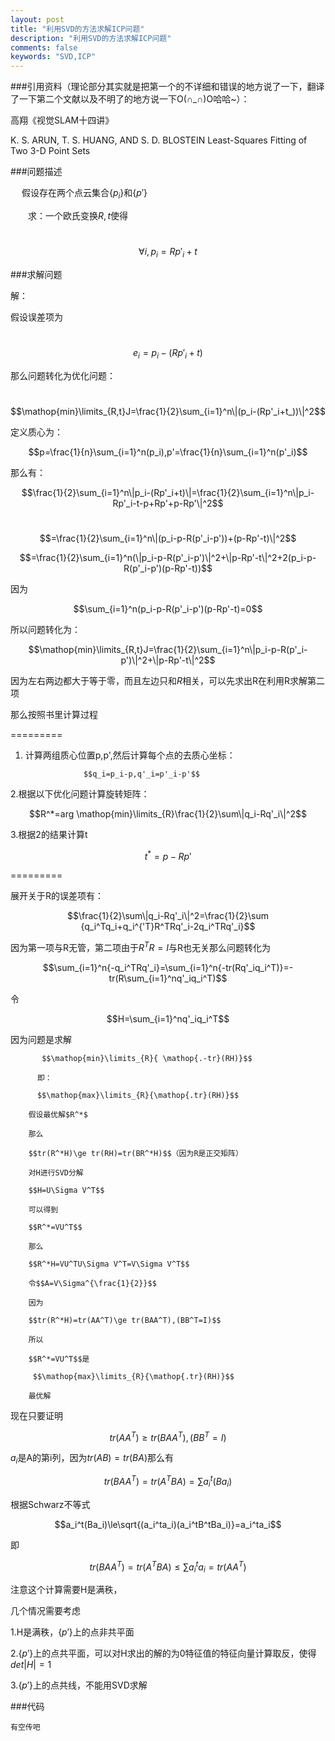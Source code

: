 ```yaml
---
layout: post
title: "利用SVD的方法求解ICP问题"
description: "利用SVD的方法求解ICP问题"
comments: false
keywords: "SVD,ICP"
---
```



###引用资料（理论部分其实就是把第一个的不详细和错误的地方说了一下，翻译了一下第二个文献以及不明了的地方说一下O(∩_∩)O哈哈~）：

高翔《视觉SLAM十四讲》

K. S. ARUN, T. S. HUANG, AND S. D. BLOSTEIN
   Least-Squares Fitting of Two 3-D Point Sets 

###问题描述

&emsp; 假设存在两个点云集合$\{p_i\}$和$\{p'\}$

&emsp;&emsp;求：一个欧氏变换$R,t$使得

&emsp;&emsp;&emsp;&emsp;$$\forall {i,p_i}=Rp'_i+t$$

###求解问题

解：

假设误差项为

&emsp;&emsp;$$e_i=p_i-(Rp'_i+t)$$

那么问题转化为优化问题：

&emsp;&emsp;$$\mathop{min}\limits_{R,t}J=\frac{1}{2}\sum_{i=1}^n\|(p_i-(Rp'_i+t_))\|^2$$

定义质心为：

$$p=\frac{1}{n}\sum_{i=1}^n(p_i),p'=\frac{1}{n}\sum_{i=1}^n(p'_i)$$

那么有：

$$\frac{1}{2}\sum_{i=1}^n\|p_i-(Rp'_i+t)\|=\frac{1}{2}\sum_{i=1}^n\|p_i-Rp'_i-t-p+Rp'+p-Rp'\|^2$$

&emsp;$$=\frac{1}{2}\sum_{i=1}^n\|(p_i-p-R(p'_i-p'))+(p-Rp'-t)\|^2$$

$$=\frac{1}{2}\sum_{i=1}^n(\|p_i-p-R(p'_i-p')\|^2+\|p-Rp'-t\|^2+2(p_i-p-R(p'_i-p')(p-Rp'-t))$$


因为

$$\sum_{i=1}^n(p_i-p-R(p'_i-p')(p-Rp'-t)=0$$

所以问题转化为：

$$\mathop{min}\limits_{R,t}J=\frac{1}{2}\sum_{i=1}^n\|p_i-p-R(p'_i-p')\|^2+\|p-Rp'-t\|^2$$

因为左右两边都大于等于零，而且左边只和$R$相关，可以先求出R在利用R求解第二项

那么按照书里计算过程


=========

1.  计算两组质心位置p,p',然后计算每个点的去质心坐标：

                     $$q_i=p_i-p,q'_i=p'_i-p'$$

2.根据以下优化问题计算旋转矩阵：

$$R^*=arg \mathop{min}\limits_{R}\frac{1}{2}\sum\|q_i-Rq'_i\|^2$$   

3.根据2的结果计算t

$$t^*=p-Rp'$$

=========


展开关于R的误差项有：

$$\frac{1}{2}\sum\|q_i-Rq'_i\|^2=\frac{1}{2}\sum {q_i^Tq_i+q_i^{'T}R^TRq'_i-2q_i^TRq'_i}$$

因为第一项与R无管，第二项由于$R^TR=I$与R也无关那么问题转化为

$$\sum_{i=1}^n{-q_i^TRq'_i}=\sum_{i=1}^n{-tr(Rq'_iq_i^T)}=-tr(R\sum_{i=1}^nq'_iq_i^T)$$

令

   $$H=\sum_{i=1}^nq'_iq_i^T$$

   因为问题是求解

           $$\mathop{min}\limits_{R}{ \mathop{.-tr}(RH)}$$

          即：

          $$\mathop{max}\limits_{R}{\mathop{.tr}(RH)}$$

        假设最优解$R^*$

        那么

        $$tr(R^*H)\ge tr(RH)=tr(BR^*H)$$（因为R是正交矩阵）

        对H进行SVD分解

        $$H=U\Sigma V^T$$

        可以得到

        $$R^*=VU^T$$

        那么

        $$R^*H=VU^TU\Sigma V^T=V\Sigma V^T$$

        令$$A=V\Sigma^{\frac{1}{2}}$$

        因为

        $$tr(R^*H)=tr(AA^T)\ge tr(BAA^T),(BB^T=I)$$

        所以

        $$R^*=VU^T$$是

         $$\mathop{max}\limits_{R}{\mathop{.tr}(RH)}$$

        最优解

现在只要证明

$$tr(AA^T)\ge tr(BAA^T),(BB^T=I)$$

$a_i$是A的第i列，因为$tr(AB)=tr(BA)$那么有

$$tr(BAA^T)=tr(A^TBA)=\sum{a_i^t(Ba_i)}$$

根据Schwarz不等式

$$a_i^t(Ba_i)\le\sqrt{(a_i^ta_i)(a_i^tB^tBa_i)}=a_i^ta_i$$

即

$$tr(BAA^T)=tr(A^TBA)\le \sum{a_i^ta_i}=tr(AA^T)$$


注意这个计算需要H是满秩，
     

几个情况需要考虑

1.H是满秩，$\{p'\}$上的点非共平面

2.$\{p'\}$上的点共平面，可以对H求出的解的为0特征值的特征向量计算取反，使得$det|H|=1$

3.$\{p'\}$上的点共线，不能用SVD求解






###代码
```
有空传吧
```

          
        
        
